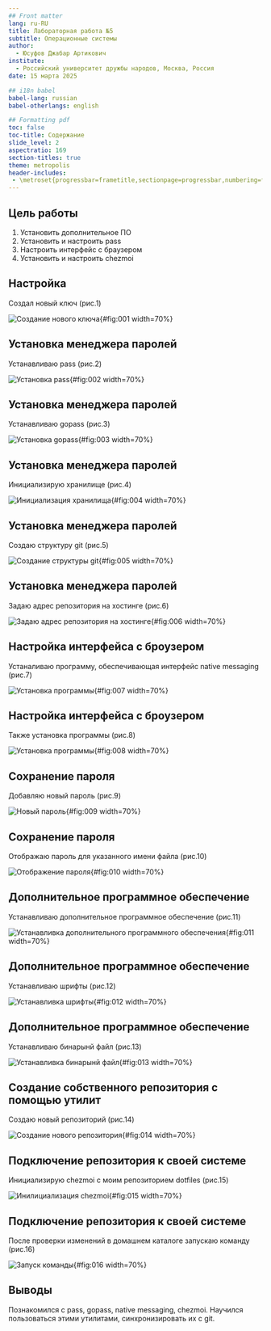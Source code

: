 ```yaml
---
## Front matter
lang: ru-RU
title: Лабораторная работа №5
subtitle: Операционные системы
author:
  - Юсуфов Джабар Артикович
institute:
  - Российский университет дружбы народов, Москва, Россия
date: 15 марта 2025

## i18n babel
babel-lang: russian
babel-otherlangs: english

## Formatting pdf
toc: false
toc-title: Содержание
slide_level: 2
aspectratio: 169
section-titles: true
theme: metropolis
header-includes:
 - \metroset{progressbar=frametitle,sectionpage=progressbar,numbering=fraction}
---
```



## Цель работы

1. Установить дополнительное ПО
2. Установить и настроить pass
3. Настроить интерфейс с браузером
4. Установить и настроить chezmoi

## Настройка

Создал новый ключ (рис.1)

![Создание нового ключа](image/1.png){#fig:001 width=70%}

## Установка менеджера паролей

Устанавливаю pass (рис.2)

![Установка pass](image/2.png){#fig:002 width=70%}

## Установка менеджера паролей

Устанавливаю gopass (рис.3)

![Установка gopass](image/3.png){#fig:003 width=70%}

## Установка менеджера паролей

Инициализирую хранилище (рис.4)

![Инициализация хранилища](image/4.png){#fig:004 width=70%}

## Установка менеджера паролей

Создаю структуру git (рис.5)

![Создание структуры git](image/5.png){#fig:005 width=70%}

## Установка менеджера паролей

Задаю адрес репозитория на хостинге (рис.6)

![Задаю адрес репозитория на хостинге](image/6.png){#fig:006 width=70%}

## Настройка интерфейса с броузером

Устаналиваю программу, обеспечивающая интерфейс native messaging (рис.7)

![Установка программы](image/7.png){#fig:007 width=70%}

## Настройка интерфейса с броузером

Также установка программы (рис.8)

![Установка программы](image/8.png){#fig:008 width=70%}

## Сохранение пароля

Добавляю новый пароль (рис.9)

![Новый пароль](image/9.png){#fig:009 width=70%}

## Сохранение пароля

Отображаю пароль для указанного имени файла (рис.10)

![Отображение пароля](image/10.png){#fig:010 width=70%}

## Дополнительное программное обеспечение

Устанавливаю дополнительное программное обеспечение (рис.11)

![Устанавливка дополнительного программного обеспечения](image/11.png){#fig:011 width=70%}

## Дополнительное программное обеспечение

Устанавливаю шрифты (рис.12)

![Устанавливка шрифты](image/12.png){#fig:012 width=70%}

## Дополнительное программное обеспечение

Устанавливаю бинарынй файл (рис.13)

![Устанавливка бинарынй файл](image/13.png){#fig:013 width=70%}

## Создание собственного репозитория с помощью утилит

Создаю новый репозиторий (рис.14)

![Создание нового репозитория](image/14.png){#fig:014 width=70%}

## Подключение репозитория к своей системе

Инициализирую chezmoi с моим репозиторием dotfiles (рис.15)

![Инилициализация chezmoi](image/15.png){#fig:015 width=70%}

## Подключение репозитория к своей системе

После проверки изменений в домашнем каталоге запускаю команду (рис.16)

![Запуск команды](image/16.png){#fig:016 width=70%}

## Выводы

Познакомился с pass, gopass, native messaging, chezmoi. Научился пользоваться этими утилитами, синхронизировать их с git.













